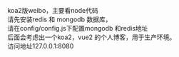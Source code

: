 koa2版weibo，主要看node代码<br >
请先安装redis 和 mongodb 数据库，<br >
请在config/config.js下配置mongodb 和redis地址<br >
后面会考虑出一个koa2，vue2 的个人博客，用于生产环境。<br>
访问地址127.0.0.1:8080
